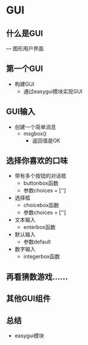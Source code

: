 # GUI
## 什么是GUI
— 图形用户界面
## 第一个GUI
- 构建GUI
    - 通过easygui模块实现GUI
## GUI输入
- 创建一个简单消息
    - msgbox()
        - 返回值是OK
## 选择你喜欢的口味
- 带有多个按钮的对话框
    - buttonbox函数
    - 参数choices = ['']
- 选择框
    - choicebox函数
    - 参数choices = ['']
- 文本输入
    - enterbox函数
- 默认输入
    - 参数default 
- 数字输入
    - integerbox函数
## 再看猜数游戏......
## 其他GUI组件
## 总结
- easygui模块